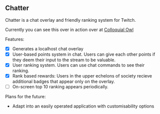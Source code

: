 **Chatter**
---
Chatter is a chat overlay and friendly ranking system for Twitch.

Currently you can see this over in action over at [Colloquial Owl](https://twitch.tv/colloquialowl)

Features:
 - [x] Generates a localhost chat overlay
 - [x] User-based points system in chat. Users can give each other points if they deem their input to the stream to be valuable.
 - [x] User ranking system. Users can use chat commands to see their ranking.
 - [x] Rank based rewards: Users in the upper echelons of society recieve additional badges that appear only on the overlay.
 - [ ] On-screen top 10 ranking appears periodically.
  
Plans for the future:
 - Adapt into an easily operated application with customisability options
